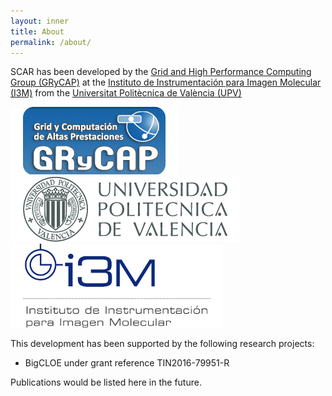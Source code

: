 ```yaml
---
layout: inner
title: About
permalink: /about/
---
```



SCAR has been developed by the [Grid and High Performance Computing Group (GRyCAP)](http://www.grycap.upv.es) at 
the [Instituto de Instrumentación para Imagen Molecular (I3M)](http://www.i3m.upv.es) from the [Universitat Politècnica de València (UPV)](http://www.upv.es)

![GRyCAP Logo](./images/grycap.png)
![UPV Logo](https://github.com/amcaar/try.github.io/raw/master/images/upv.png)
![I3M Logo](https://github.com/amcaar/try.github.io/raw/master/images/i3m.png)

This development has been supported by the following research projects:

* BigCLOE under grant reference TIN2016-79951-R

Publications would be listed here in the future.
